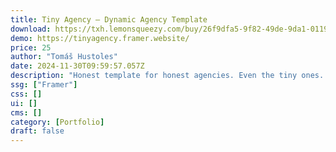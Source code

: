 ```yaml
---
title: Tiny Agency — Dynamic Agency Template
download: https://txh.lemonsqueezy.com/buy/26f9dfa5-9f82-49de-9da1-011946ca77be
demo: https://tinyagency.framer.website/
price: 25
author: "Tomáš Hustoles"
date: 2024-11-30T09:59:57.057Z
description: "Honest template for honest agencies. Even the tiny ones. Maximize your agency's digital presence with Tiny Agency template, designed specifically for agencies showcasing digital products and subscription services. Dark mode & CMS included."
ssg: ["Framer"]
css: []
ui: []
cms: []
category: [Portfolio]
draft: false
---
```

